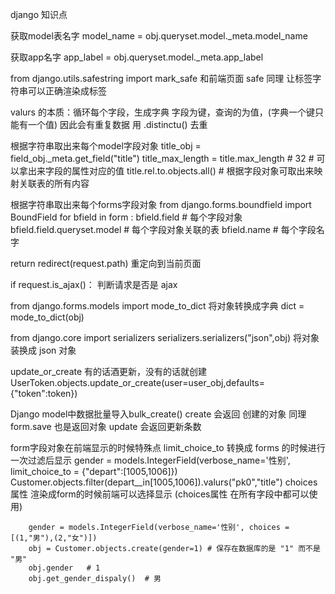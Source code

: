 django 知识点


获取model表名字
model_name = obj.queryset.model._meta.model_name

获取app名字
app_label = obj.queryset.model._meta.app_label

from django.utils.safestring import mark_safe
和前端页面 safe 同理 让标签字符串可以正确渲染成标签

valurs 的本质：循环每个字段，生成字典 字段为键，查询的为值，(字典一个键只能有一个值) 因此会有重复数据
	用 .distinctu() 去重


根据字符串取出来每个model字段对象
title_obj = field_obj._meta.get_field("title")
title_max_length = title.max_length  	# 32 	# 可以拿出来字段的属性对应的值
title.rel.to.objects.all() 	# 根据字段对象可取出来映射关联表的所有内容

根据字符串取出来每个forms字段对象
from django.forms.boundfield import BoundField
for bfield in form :
	bfield.field # 每个字段对象
	bfield.field.queryset.model # 每个字段对象关联的表
	bfield.name  # 每个字段名字

return redirect(request.path) 重定向到当前页面

if request.is_ajax()： 判断请求是否是 ajax 

from django.forms.models import mode_to_dict 	将对象转换成字典
dict = mode_to_dict(obj) 

from django.core import serializers
serializers.serializers("json",obj)  	将对象装换成 json 对象


update_or_create 有的话酒更新，没有的话就创建		
UserToken.objects.update_or_create(user=user_obj,defaults={"token":token})	

Django model中数据批量导入bulk_create()
	create 会返回 创建的对象
	同理 form.save 也是返回对象
	update 会返回更新条数   

form字段对象在前端显示的时候特殊点
	limit_choice_to 转换成 forms 的时候进行一次过滤后显示
		gender = models.IntegerField(verbose_name='性别', limit_choice_to = {"depart":[1005,1006]})
		Customer.objects.filter(depart__in[1005,1006]).valurs("pk0","title")
	choices属性 渲染成form的时候前端可以选择显示 (choices属性 在所有字段中都可以使用)
		
		gender = models.IntegerField(verbose_name='性别', choices = [(1,"男"),(2,"女")])
		obj = Customer.objects.create(gender=1)	# 保存在数据库的是 "1" 而不是 "男"
		obj.gender   # 1
		obj.get_gender_dispaly()  # 男










